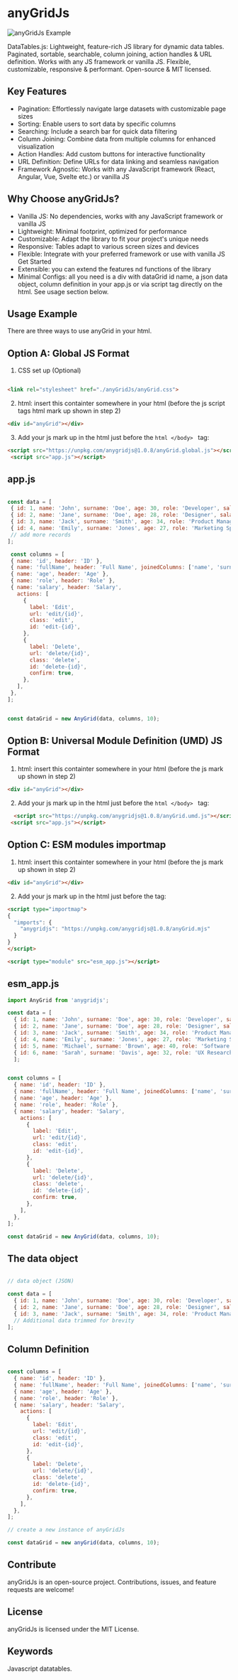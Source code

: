 # anyGridJs


<img src="https://github.com/thincmedia/anyGridJs/blob/main/images/anyGridJs_Example.png" alt="anyGridJs Example">


DataTables.js: Lightweight, feature-rich JS library for dynamic data tables. Paginated, sortable, searchable, column joining, action handles &amp; URL definition. Works with any JS framework or vanilla JS. Flexible, customizable, responsive &amp; performant. Open-source &amp; MIT licensed.

## Key Features

  - Pagination: Effortlessly navigate large datasets with customizable page sizes
  - Sorting: Enable users to sort data by specific columns
  - Searching: Include a search bar for quick data filtering
  - Column Joining: Combine data from multiple columns for enhanced visualization
  - Action Handles: Add custom buttons for interactive functionality
  - URL Definition: Define URLs for data linking and seamless navigation
  - Framework Agnostic: Works with any JavaScript framework (React, Angular, Vue, Svelte etc.) or vanilla JS

## Why Choose anyGridJs?

 - Vanilla JS: No dependencies, works with any JavaScript framework or vanilla JS
 - Lightweight: Minimal footprint, optimized for performance
 - Customizable: Adapt the library to fit your project's unique needs
 - Responsive: Tables adapt to various screen sizes and devices
 - Flexible: Integrate with your preferred framework or use with vanilla JS
Get Started
- Extensible: you can extend the features nd functions of the library
- Minimal Configs: all you need is  a div with dataGrid id name,  a json data object, column definition in your app.js or via script tag directly on the html. See usage section below.

## Usage Example


There are three ways to use anyGrid in your html.

## Option A: Global JS Format

1. CSS set up (Optional)

```html

<link rel="stylesheet" href="./anyGridJs/anyGrid.css">

```

2. html: insert this containter somewhere in your html (before the js script tags html mark up shown in step 2)

```html
<div id="anyGrid"></div>
```

3. Add your js mark up in the html just before the ```html </body> ``` tag:

```html
<script src="https://unpkg.com/anygridjs@1.0.8/anyGrid.global.js"></script>
 <script src="app.js"></script>
 ```

 ## app.js 

 ```javascript

const data = [
  { id: 1, name: 'John', surname: 'Doe', age: 30, role: 'Developer', salary: 50000 },
  { id: 2, name: 'Jane', surname: 'Doe', age: 28, role: 'Designer', salary: 45000 },
  { id: 3, name: 'Jack', surname: 'Smith', age: 34, role: 'Product Manager', salary: 60000 },
  { id: 4, name: 'Emily', surname: 'Jones', age: 27, role: 'Marketing Specialist', salary: 47000 },
  // add more records 
];

  const columns = [
  { name: 'id', header: 'ID' },
  { name: 'fullName', header: 'Full Name', joinedColumns: ['name', 'surname'] },
  { name: 'age', header: 'Age' },
  { name: 'role', header: 'Role' },
  { name: 'salary', header: 'Salary',
    actions: [
      {
        label: 'Edit',
        url: 'edit/{id}',
        class: 'edit',
        id: 'edit-{id}',
      },
      {
        label: 'Delete',
        url: 'delete/{id}',
        class: 'delete',
        id: 'delete-{id}',
        confirm: true,
      },
    ],
  },
];


const dataGrid = new AnyGrid(data, columns, 10);
```



## Option B: Universal Module Definition (UMD) JS Format


1. html: insert this containter somewhere in your html (before the js mark up shown in step 2)

```html
<div id="anyGrid"></div>
```

2. Add your js mark up in the html just before the ```html </body> ``` tag:

```html
  <script src="https://unpkg.com/anygridjs@1.0.8/anyGrid.umd.js"></script>
 <script src="app.js"></script>
 ```

## Option C: ESM modules importmap

1. html: insert this containter somewhere in your html (before the js mark up shown in step 2)

```html
<div id="anyGrid"></div>
```

2. Add your js mark up in the html just before the </body> tag:

```html
<script type="importmap">
{
  "imports": {
    "anygridjs": "https://unpkg.com/anygridjs@1.0.8/anyGrid.mjs"
  }
}
</script>

<script type="module" src="esm_app.js"></script>

```

## esm_app.js 

```javascript
import AnyGrid from 'anygridjs';

const data = [
  { id: 1, name: 'John', surname: 'Doe', age: 30, role: 'Developer', salary: 50000 },
  { id: 2, name: 'Jane', surname: 'Doe', age: 28, role: 'Designer', salary: 45000 },
  { id: 3, name: 'Jack', surname: 'Smith', age: 34, role: 'Product Manager', salary: 60000 },
  { id: 4, name: 'Emily', surname: 'Jones', age: 27, role: 'Marketing Specialist', salary: 47000 },
  { id: 5, name: 'Michael', surname: 'Brown', age: 40, role: 'Software Engineer', salary: 55000 },
  { id: 6, name: 'Sarah', surname: 'Davis', age: 32, role: 'UX Researcher', salary: 52000 },
  ];


const columns = [
  { name: 'id', header: 'ID' },
  { name: 'fullName', header: 'Full Name', joinedColumns: ['name', 'surname'] },
  { name: 'age', header: 'Age' },
  { name: 'role', header: 'Role' },
  { name: 'salary', header: 'Salary',
    actions: [
      {
        label: 'Edit',
        url: 'edit/{id}',
        class: 'edit',
        id: 'edit-{id}',
      },
      {
        label: 'Delete',
        url: 'delete/{id}',
        class: 'delete',
        id: 'delete-{id}',
        confirm: true,
      },
    ],
  },
];

const dataGrid = new AnyGrid(data, columns, 10);

```



## The data object
```javascript

// data object (JSON)

const data = [
  { id: 1, name: 'John', surname: 'Doe', age: 30, role: 'Developer', salary: 50000 },
  { id: 2, name: 'Jane', surname: 'Doe', age: 28, role: 'Designer', salary: 45000 },
  { id: 3, name: 'Jack', surname: 'Smith', age: 34, role: 'Product Manager', salary: 60000 }
  // Additional data trimmed for brevity
];
```

## Column Definition

```javascript

const columns = [
  { name: 'id', header: 'ID' },
  { name: 'fullName', header: 'Full Name', joinedColumns: ['name', 'surname'] },
  { name: 'age', header: 'Age' },
  { name: 'role', header: 'Role' },
  { name: 'salary', header: 'Salary',
    actions: [
      {
        label: 'Edit',
        url: 'edit/{id}',
        class: 'edit',
        id: 'edit-{id}',
      },
      {
        label: 'Delete',
        url: 'delete/{id}',
        class: 'delete',
        id: 'delete-{id}',
        confirm: true,
      },
    ],
  },
];

// create a new instance of anyGridJs

const dataGrid = new anyGrid(data, columns, 10);
```


## Contribute

anyGridJs is an open-source project. Contributions, issues, and feature requests are welcome!

## License

anyGridJs is licensed under the MIT License.

## Keywords

Javascript datatables.

